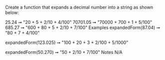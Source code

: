 Create a function that expands a decimal number into a string as shown below:

25.24 ➞ "20 + 5 + 2/10 + 4/100"
70701.05 ➞ "70000 + 700 + 1 + 5/100"
685.27 ➞ "600 + 80 + 5 + 2/10 + 7/100"
Examples
expandedForm(87.04) ➞ "80 + 7 + 4/100"

expandedForm(123.025) ➞ "100 + 20 + 3 + 2/100 + 5/1000"

expandedForm(50.270) ➞ "50 + 2/10 + 7/100"
Notes
N/A